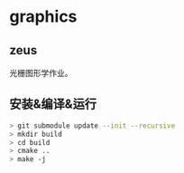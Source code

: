 # graphics

## zeus

光栅图形学作业。

## 安装&编译&运行

```sh
> git submodule update --init --recursive
> mkdir build
> cd build
> cmake ..
> make -j
```